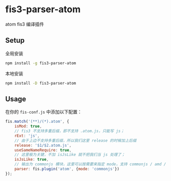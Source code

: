 # fis3-parser-atom

atom fis3 编译插件

## Setup

全局安装

```sh
npm install -g fis3-parser-atom
```

本地安装

```sh
npm install -D fis3-parser-atom
```

## Usage

在你的 `fis-conf.js` 中添加以下配置：

```js
fis.match('(**)/(*).atom', {
    isMod: true,
    // fis3 不支持多重后缀，即不支持 .atom.js，只能写 js；
    rExt: 'js',
    // 由于上边不支持多重后缀，所以我们这里 release 的时候加上后缀
    release: '$1/$2.atom.js',
    useSameNameRequire: true,
    // 这里极为关键，不加 isJsLike 就不把我们当 js 处理了；
    isJsLike: true,
    // 输出为 commonjs 模块，这里可以按需要来指定 mode，支持 commonjs / amd / umd / global；
    parser: fis.plugin('atom', {mode: 'commonjs'})
});
```
